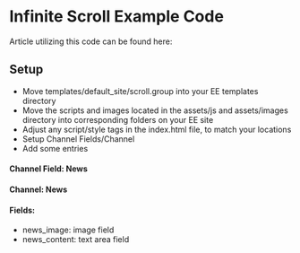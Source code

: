 # Infinite Scroll Example Code

Article utilizing this code can be found here: 

## Setup

* Move templates/default_site/scroll.group into your EE templates directory
* Move the scripts and images located in the assets/js and assets/images directory into corresponding folders on your EE site
* Adjust any script/style tags in the index.html file, to match your locations
* Setup Channel Fields/Channel
* Add some entries

#### Channel Field: News
#### Channel: News
#### Fields: 

* news_image: image field
* news_content: text area field